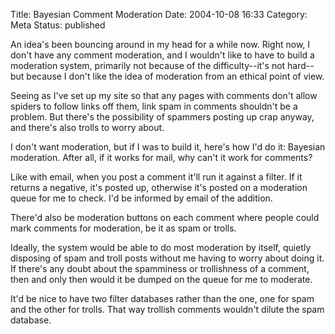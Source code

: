 Title: Bayesian Comment Moderation
Date: 2004-10-08 16:33
Category: Meta
Status: published

An idea's been bouncing around in my head for a while now. Right now, I don't have any comment moderation, and I wouldn't like to have to build a moderation system, primarily not because of the difficulty--it's not hard--but because I don't like the idea of moderation from an ethical point of view.

Seeing as I've set up my site so that any pages with comments don't allow spiders to follow links off them, link spam in comments shouldn't be a problem. But there's the possibility of spammers posting up crap anyway, and there's also trolls to worry about.

I don't want moderation, but if I was to build it, here's how I'd do it: Bayesian moderation. After all, if it works for mail, why can't it work for comments?

Like with email, when you post a comment it'll run it against a filter. If it returns a negative, it's posted up, otherwise it's posted on a moderation queue for me to check. I'd be informed by email of the addition.

There'd also be moderation buttons on each comment where people could mark comments for moderation, be it as spam or trolls.

Ideally, the system would be able to do most moderation by itself, quietly disposing of spam and troll posts without me having to worry about doing it. If there's any doubt about the spamminess or trollishness of a comment, then and only then would it be dumped on the queue for me to moderate.

It'd be nice to have two filter databases rather than the one, one for spam and the other for trolls. That way trollish comments wouldn't dilute the spam database.
